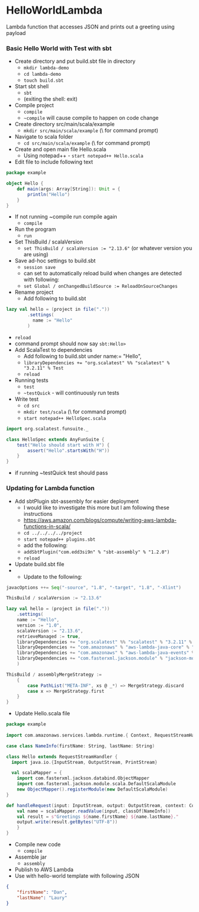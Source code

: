 # HelloWorldLambda
Lambda function that accesses JSON and prints out a greeting using payload

### Basic Hello World with Test with sbt
- Create directory and put build.sbt file in directory
  -  `mkdir lambda-demo`
  -  `cd lambda-demo`
  -  `touch build.sbt`
- Start sbt shell
  -  `sbt`
  -  (exiting the shell: exit)
- Compile project
  - `compile`
  - `~compile` will cause compile to happen on code change
- Create directory src/main/scala/example
  -  `mkdir src/main/scala/example` (\ for command prompt)
- Navigate to scala folder
  -  `cd src/main/scala/example` (\ for command prompt)
- Create and open main file Hello.scala
  -  Using notepad++ - `start notepad++ Hello.scala`
- Edit file to include following text
```scala
package example

object Hello {
	def main(args: Array[String]): Unit = {
	    println("Hello")
	}
}
```
- If not running ~compile run compile again
  -  `compile`
- Run the program
  -  `run`
- Set ThisBuild / scalaVersion
  -  `set ThisBuild / scalaVersion := "2.13.6"` (or whatever version you are using)
- Save ad-hoc settings to build.sbt
  -  `session save`
  -  can set to automatically reload build when changes are detected with following:
  -  `set Global / onChangedBuildSource := ReloadOnSourceChanges`
- Rename project
  -  Add following to build.sbt
```scala
lazy val hello = (project in file("."))
        .settings(
	      name := "Hello"
        )
```
  -  `reload`
  -  command prompt should now say `sbt:Hello>`
- Add ScalaTest to dependencies
  -  Add following to build.sbt under name:= "Hello",
  -  `libraryDependencies += "org.scalatest" %% "scalatest" % "3.2.11" % Test`
  -  `reload`
- Running tests
  -  `test`
  -  `~testQuick` - will continuously run tests
- Write test
  -  `cd src`
  -  `mkdir test/scala` (\ for command prompt)
  -  `start notepad++ HelloSpec.scala`
```scala
import org.scalatest.funsuite._

class HelloSpec extends AnyFunSuite {
    test("Hello should start with H") {
        assert("Hello".startsWith("H"))
    }
}
```
  -  if running ~testQuick test should pass

### Updating for Lambda function
- Add sbtPlugin sbt-assembly for easier deployment
  -   I would like to investigate this more but I am following these instructions
  -  https://aws.amazon.com/blogs/compute/writing-aws-lambda-functions-in-scala/
  -  `cd ../../../../project`
  -  `start notepad++ plugins.sbt`
  -  add the following:
  -  `addSbtPlugin("com.edd3si9n" % "sbt-assembly" % "1.2.0")`
  -  `reload`
- Update build.sbt file
- - Update to the following:
```scala
javacOptions ++= Seq("-source", "1.8", "-target", "1.8", "-Xlint")

ThisBuild / scalaVersion := "2.13.6"

lazy val hello = (project in file("."))
    .settings(
    name := "Hello",
    version := "1.0",
    scalaVersion := "2.13.6",
    retrieveManaged := true,
    libraryDependencies += "org.scalatest" %% "scalatest" % "3.2.11" % Test,
    libraryDependencies += "com.amazonaws" % "aws-lambda-java-core" % "1.2.1",
    libraryDependencies += "com.amazonaws" % "aws-lambda-java-events" % "3.11.0",
    libraryDependencies += "com.fasterxml.jackson.module" % "jackson-module-scala" % "2.13.2"
    )

ThisBuild / assemblyMergeStrategy :=
    {
        case PathList("META-INF", xs @ _*) => MergeStrategy.discard
        case x => MergeStrategy.first
    }
}
```
- Update Hello.scala file
```scala
package example
    
import com.amazonaws.services.lambda.runtime.{ Context, RequestStreamHandler }

case class NameInfo(firstName: String, lastName: String)

class Hello extends RequestStreamHandler {
  import java.io.{InputStream, OutputStream, PrintStream}

  val scalaMapper = {
    import com.fasterxml.jackson.databind.ObjectMapper
    import com.fasterxml.jackson.module.scala.DefaultScalaModule
    new ObjectMapper().registerModule(new DefaultScalaModule)
}

def handleRequest(input: InputStream, output: OutputStream, context: Context): Unit = {
    val name = scalaMapper.readValue(input, classOf[NameInfo])
    val result = s"Greetings ${name.firstName} ${name.lastName}." 
    output.write(result.getBytes("UTF-8"))
    }
}
```
- Compile new code
  -  `compile`
- Assemble jar
  -  `assembly`
- Publish to AWS Lambda
- Use with hello-world template with following JSON
```JSON
{
    "firstName": "Dan",
    "lastName": "Laury"
}
```
